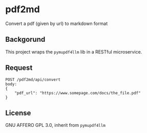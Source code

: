 # pdf2md

Convert a pdf (given by url) to markdown format

## Backgorund

This project wraps the `pymupdf4llm` lib in a RESTful microservice.

## Request

````
POST /pdf2md/api/convert
body:
{
    "pdf_url": "https://www.somepage.com/docs/the_file.pdf"
}
````


## License

GNU AFFERO GPL 3.0, inherit from `pymupdf4llm`
